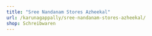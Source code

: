 ```yaml
---
title: "Sree Nandanam Stores Azheekal"
url: /karunagappally/sree-nandanam-stores-azheekal/
shop: Schreibwaren
---
```

